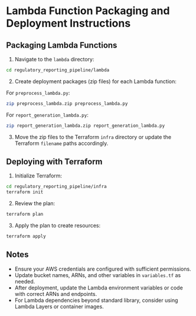 # Lambda Function Packaging and Deployment Instructions

## Packaging Lambda Functions

1. Navigate to the `lambda` directory:

```bash
cd regulatory_reporting_pipeline/lambda
```

2. Create deployment packages (zip files) for each Lambda function:

For `preprocess_lambda.py`:

```bash
zip preprocess_lambda.zip preprocess_lambda.py
```

For `report_generation_lambda.py`:

```bash
zip report_generation_lambda.zip report_generation_lambda.py
```

3. Move the zip files to the Terraform `infra` directory or update the Terraform `filename` paths accordingly.

## Deploying with Terraform

1. Initialize Terraform:

```bash
cd regulatory_reporting_pipeline/infra
terraform init
```

2. Review the plan:

```bash
terraform plan
```

3. Apply the plan to create resources:

```bash
terraform apply
```

## Notes

- Ensure your AWS credentials are configured with sufficient permissions.
- Update bucket names, ARNs, and other variables in `variables.tf` as needed.
- After deployment, update the Lambda environment variables or code with correct ARNs and endpoints.
- For Lambda dependencies beyond standard library, consider using Lambda Layers or container images.
